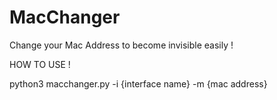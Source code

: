 # MacChanger
Change your Mac Address to become invisible easily !

HOW TO USE !

python3 macchanger.py -i {interface name} -m {mac address}
